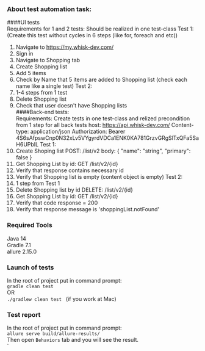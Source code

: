 ### About test automation task:
   ####UI tests <br />
Requirements for 1 and 2 tests: Should be realized in one test-class
Test 1: (Create this test without cycles in 6 steps (like for, foreach and etc))
1. Navigate to https://my.whisk-dev.com/
2. Sign in
3. Navigate to Shopping tab
4. Create Shopping list
5. Add 5 items
6. Check by Name that 5 items are added to Shopping list (check each name like a single test)
   Test 2:
1. 1-4 steps from 1 test
2. Delete Shopping list
3. Check that user doesn't have Shopping lists<br />
   ####Back-end tests: <br />
   Requirements: Create tests in one test-class and relized precondition from 1 step for all back tests
   host: https://api.whisk-dev.com/
   Content-type: application/json
   Authorization: Bearer 4S6sAfpswCnp0N32xLv5VYgyrdVDCa1ENK0KA781GrzvGRgSlTxQFa5SaH6UPbIL
   Test 1:
1. Create Shoping list POST: /list/v2
   body:
   {
   "name": "string",
   "primary": false
   }
2. Get Shopping List by id: GET /list/v2/{id}
3. Verify that response contains necessary id
4. Verify that Shopping list is empty (content object is empty)
   Test 2:
1. 1 step from Test 1
2. Delete Shopping list by id DELETE: /list/v2/{id}
3. Get Shopping List by id: GET /list/v2/{id}
4. Verify that code response = 200
5. Verify that response message is 'shoppingList.notFound'

### Required Tools
Java 14<br />
Gradle 7.1<br />
allure 2.15.0<br />

### Launch of tests
In the root of project put in command prompt:<br />
```gradle clean test ```<br />
OR<br />
```./gradlew clean test ``` (if you work at Mac)

### Test report
In the root of project put in command prompt:<br />
```allure serve build/allure-results/```  <br />
Then open ```Behaviors``` tab and you will see the result. <br />` 
